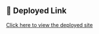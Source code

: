 ## 🔗 Deployed Link

[Click here to view the deployed site](https://sparkling-griffin-1688fa.netlify.app/)
